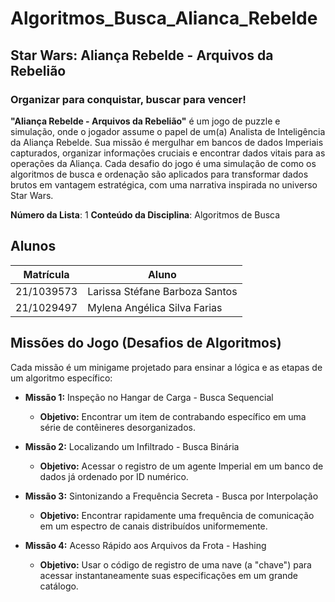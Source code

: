 # Algoritmos_Busca_Alianca_Rebelde
## Star Wars: Aliança Rebelde - Arquivos da Rebelião

### Organizar para conquistar, buscar para vencer!

**"Aliança Rebelde - Arquivos da Rebelião"** é um jogo de puzzle e simulação, onde o jogador assume o papel de um(a) Analista de Inteligência da Aliança Rebelde. Sua missão é mergulhar em bancos de dados Imperiais capturados, organizar informações cruciais e encontrar dados vitais para as operações da Aliança. Cada desafio do jogo é uma simulação de como os algoritmos de busca e ordenação são aplicados para transformar dados brutos em vantagem estratégica, com uma narrativa inspirada no universo Star Wars.

**Número da Lista**: 1
**Conteúdo da Disciplina**: Algoritmos de Busca  <br>

## Alunos
|Matrícula | Aluno |
| -- | -- |
| 21/1039573 | Larissa Stéfane Barboza Santos |
| 21/1029497  | Mylena Angélica Silva Farias  |


## Missões do Jogo (Desafios de Algoritmos)

Cada missão é um minigame projetado para ensinar a lógica e as etapas de um algoritmo específico:

- **Missão 1:** Inspeção no Hangar de Carga - Busca Sequencial
  - **Objetivo:** Encontrar um item de contrabando específico em uma série de contêineres desorganizados.

- **Missão 2:** Localizando um Infiltrado - Busca Binária
  - **Objetivo:** Acessar o registro de um agente Imperial em um banco de dados já ordenado por ID numérico.

- **Missão 3:** Sintonizando a Frequência Secreta - Busca por Interpolação
  - **Objetivo:** Encontrar rapidamente uma frequência de comunicação em um espectro de canais distribuídos uniformemente.

- **Missão 4:** Acesso Rápido aos Arquivos da Frota - Hashing
  - **Objetivo:** Usar o código de registro de uma nave (a "chave") para acessar instantaneamente suas especificações em um grande catálogo.

